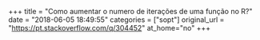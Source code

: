 +++
title = "Como aumentar o numero de iterações de uma função no R?"
date = "2018-06-05 18:49:55"
categories = ["sopt"]
original_url = "https://pt.stackoverflow.com/q/304452"
at_home="no"
+++

